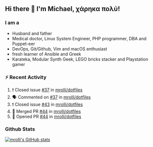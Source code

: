 ## Hi there 👋 I'm Michael, χάρηκα πολύ!

<!--
**mrolli/mrolli** is a ✨ _special_ ✨ repository because its `README.md` (this file) appears on your GitHub profile.

Here are some ideas to get you started:

- 🔭 I’m currently working on ...
- 🌱 I’m currently learning ...
- 👯 I’m looking to collaborate on ...
- 🤔 I’m looking for help with ...
- 💬 Ask me about ...
- 📫 How to reach me: ...
- 😄 Pronouns: ...
- ⚡ Fun fact: ...
-->

### I am a
- Husband and father
- Medical doctor, Linux System Engineer, PHP programmer, DBA and Puppet-eer
- DevOps, Git/Github, Vim and macOS enthusiast
- fresh learner of Ansible and Greek
- Karateka, Modular Synth Geek, LEGO bricks stacker and Playstation gamer 

### :zap: Recent Activity

<!--START_SECTION:activity-->
1. ❗️ Closed issue [#37](https://github.com/mrolli/dotfiles/issues/37) in [mrolli/dotfiles](https://github.com/mrolli/dotfiles)
2. 🗣 Commented on [#37](https://github.com/mrolli/dotfiles/issues/37) in [mrolli/dotfiles](https://github.com/mrolli/dotfiles)
3. ❗️ Closed issue [#43](https://github.com/mrolli/dotfiles/issues/43) in [mrolli/dotfiles](https://github.com/mrolli/dotfiles)
4. 🎉 Merged PR [#44](https://github.com/mrolli/dotfiles/pull/44) in [mrolli/dotfiles](https://github.com/mrolli/dotfiles)
5. 💪 Opened PR [#44](https://github.com/mrolli/dotfiles/pull/44) in [mrolli/dotfiles](https://github.com/mrolli/dotfiles)
<!--END_SECTION:activity-->

### Github Stats
[![mrolli's GitHub stats](https://github-readme-stats.vercel.app/api?username=mrolli&count_private=true&show_icons=true&theme=transparent)](https://github.com/anuraghazra/github-readme-stats)  
<!-- [![mrolli's Top Langs](https://github-readme-stats.vercel.app/api/top-langs/?username=mrolli&count_private=true&theme=onedark&hide=c%2B%2B,c,html,cmake,makefile&layout=compact)](https://github.com/anuraghazra/github-readme-stats) -->
